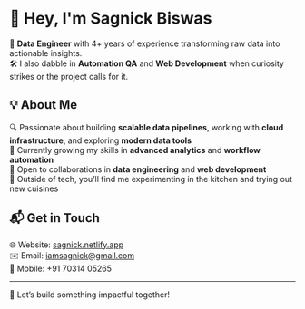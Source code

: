 # 👋 Hey, I'm Sagnick Biswas  
🎯 **Data Engineer** with 4+ years of experience transforming raw data into actionable insights.  
🛠️ I also dabble in **Automation QA** and **Web Development** when curiosity strikes or the project calls for it.

## 💡 About Me  
🔍 Passionate about building **scalable data pipelines**, working with **cloud infrastructure**, and exploring **modern data tools**  
🌱 Currently growing my skills in **advanced analytics** and **workflow automation**  
🤝 Open to collaborations in **data engineering** and **web development**  
🍳 Outside of tech, you’ll find me experimenting in the kitchen and trying out new cuisines

## 📬 Get in Touch  
🌐 Website: [sagnick.netlify.app](https://sagnick.netlify.app)  
✉️ Email: [iamsagnick@gmail.com](mailto:iamsagnick@gmail.com)  
📱 Mobile: +91 70314 05265  

---

💬 Let’s build something impactful together!
